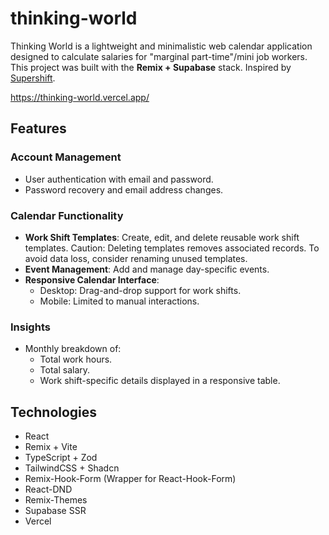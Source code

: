 # thinking-world

Thinking World is a lightweight and minimalistic web calendar application designed to calculate salaries for "marginal part-time"/mini job workers. This project was built with the <b>Remix + Supabase</b> stack. Inspired by [Supershift](https://supershift.app/).

https://thinking-world.vercel.app/

## Features

### Account Management
- User authentication with email and password.
- Password recovery and email address changes.

### Calendar Functionality
- <b>Work Shift Templates</b>: Create, edit, and delete reusable work shift templates. Caution: Deleting templates removes associated records. To avoid data loss, consider renaming unused templates.
- <b>Event Management</b>: Add and manage day-specific events.
- <b>Responsive Calendar Interface</b>:
  - Desktop: Drag-and-drop support for work shifts.
  - Mobile: Limited to manual interactions.

### Insights
- Monthly breakdown of:
  - Total work hours.
  - Total salary.
  - Work shift-specific details displayed in a responsive table.
 
## Technologies
- React
- Remix + Vite
- TypeScript + Zod
- TailwindCSS + Shadcn
- Remix-Hook-Form (Wrapper for React-Hook-Form)
- React-DND
- Remix-Themes
- Supabase SSR
- Vercel
